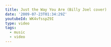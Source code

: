 ```yaml
---
title: Just the Way You Are (Billy Joel cover)
date: '2009-07-23T01:34:29Z'
youtubeId: WK4vfsspZ9I
type: video
tags:
  - music
  - video
---
```



